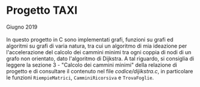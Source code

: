 # Progetto TAXI
<e>Giugno 2019</e>
<br>
<br>
In questo progetto in C sono implementati grafi, funzioni su grafi ed algoritmi su grafi di varia natura, tra cui un algoritmo di mia ideazione per l'accelerazione del calcolo dei cammini minimi tra ogni coppia di nodi di un grafo non orientato, dato l'algoritmo di Dijkstra. A tal riguardo, si consiglia di leggere la sezione 3 - "Calcolo dei cammini minimi" della relazione di progetto e di consultare il contenuto nel file _codice/dijikstra.c_, in particolare le funzioni `RiempieMatrici`, `CamminiRicorsiva` e `TrovaFoglie`.
